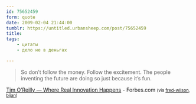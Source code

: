 ```yaml
---
id: 75652459
form: quote
date: 2009-02-04 21:44:00
tumblr: https://untitled.urbansheep.com/post/75652459
title: 
tags:
    - цитаты
    - дело не в деньгах

---
```


<blockquote>
So don’t follow the money. Follow the excitement. The people inventing the future are doing so just because it’s fun.
</blockquote>

<a href="http://www.forbes.com/2009/02/03/innovation-tim-oreilly-technology-breakthroughs_0203oreilly.html">Tim O’Reilly — Where Real Innovation Happens</a> - Forbes.com <small>(via <a href="http://fredwilson.vc/post/75606793/so-dont-follow-the-money-follow-the-excitement">fred-wilson</a>, <a href="http://bijansabet.com/post/75592611/so-dont-follow-the-money-follow-the-excitement">bijan</a>)</small>
